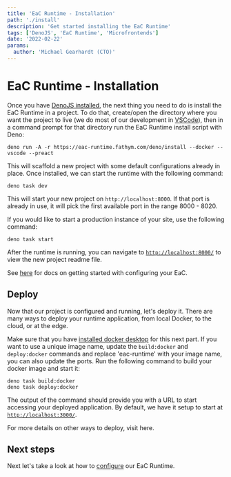 ```yaml
---
title: 'EaC Runtime - Installation'
path: './install'
description: 'Get started installing the EaC Runtime'
tags: ['DenoJS', 'EaC Runtime', 'Microfrontends']
date: '2022-02-22'
params:
  author: 'Michael Gearhardt (CTO)'
---
```


# EaC Runtime - Installation

Once you have <a href="https://docs.deno.com/runtime/manual/getting_started/installation" target="_blank">DenoJS installed</a>, the next thing you need to do is install the EaC Runtime in a project. To do that, create/open the directory where you want the project to live (we do most of our development in <a href="https://code.visualstudio.com/download" target="_blank">VSCode</a>), then in a command prompt for that directory run the EaC Runtime install script with Deno:

```
deno run -A -r https://eac-runtime.fathym.com/deno/install --docker --vscode --preact
```

This will scaffold a new project with some default configurations already in place. Once installed, we can start the runtime with the following command:

```
deno task dev
```

This will start your new project on `http://localhost:8000`. If that port is already in use, it will pick the first available port in the range 8000 - 8020.

If you would like to start a production instance of your site, use the following command:

```
deno task start
```

After the runtime is running, you can navigate to <a href="http://localhost:8000/" target="_blank">`http://localhost:8000/`</a> to view the new project readme file.

See <a href="./Configure.md">here</a> for docs on getting started with configuring your EaC.

## Deploy

Now that our project is configured and running, let's deploy it. There are many ways to deploy your runtime application, from local Docker, to the cloud, or at the edge. 

Make sure that you have <a href="https://docs.docker.com/engine/install/" target="_blank">installed docker desktop</a> for this next part. If you want to use a unique image name, update the `build:docker` and `deploy:docker` commands and replace 'eac-runtime' with your image name, you can also update the ports. Run the following command to build your docker image and start it:

```
deno task build:docker
deno task deploy:docker
```

The output of the command should provide you with a URL to start accessing your deployed application. By default, we have it setup to start at <a href="http://localhost:3000/">`http://localhost:3000/`</a>.

For more details on other ways to deploy, visit <a>here</a>.

## Next steps

Next let's take a look at how to [configure](Configure.md) our EaC Runtime.

